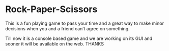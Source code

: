 # Rock-Paper-Scissors
This is a fun playing game to pass your time and a great way to make minor decisions when you and a friend can’t agree on something.

Till now it is a console based game and we are working on its GUI and sooner it will be available on the web.
THANKS
